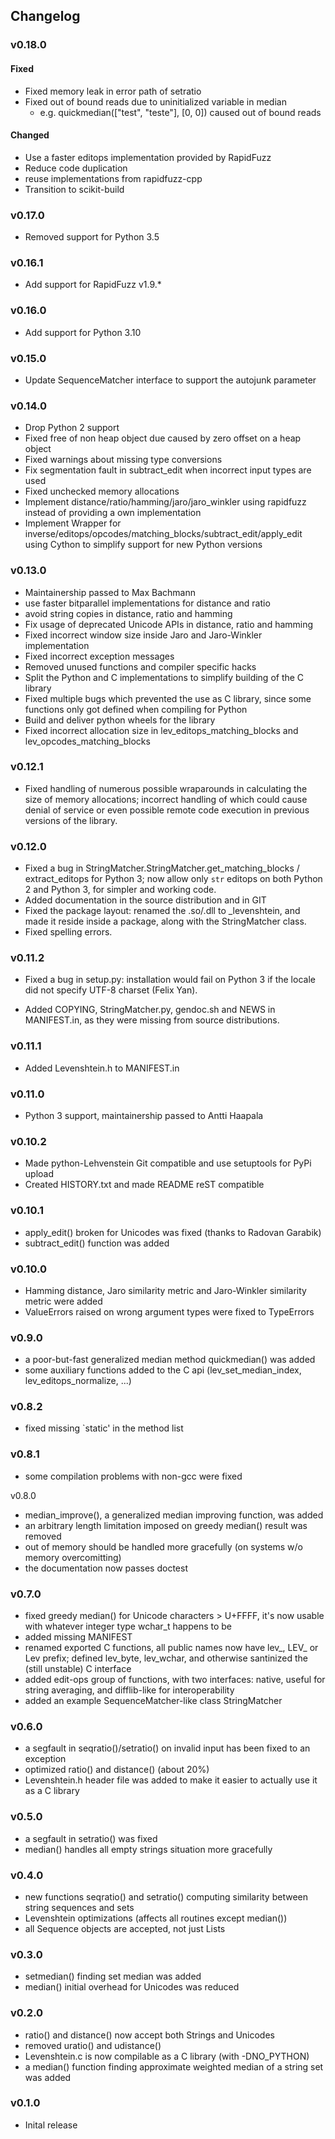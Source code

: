 ## Changelog

### v0.18.0
#### Fixed
* Fixed memory leak in error path of setratio
* Fixed out of bound reads due to uninitialized variable in median
  * e.g. quickmedian(["test", "teste"], [0, 0]) caused out of bound reads

#### Changed
* Use a faster editops implementation provided by RapidFuzz
* Reduce code duplication
* reuse implementations from rapidfuzz-cpp
* Transition to scikit-build 

### v0.17.0
* Removed support for Python 3.5

### v0.16.1
* Add support for RapidFuzz v1.9.*

### v0.16.0
* Add support for Python 3.10

### v0.15.0
* Update SequenceMatcher interface to support the autojunk parameter

### v0.14.0
* Drop Python 2 support
* Fixed free of non heap object due caused by zero offset on a heap object
* Fixed warnings about missing type conversions
* Fix segmentation fault in subtract_edit when incorrect input types are used
* Fixed unchecked memory allocations
* Implement distance/ratio/hamming/jaro/jaro_winkler
  using rapidfuzz instead of providing a own implementation
* Implement Wrapper for inverse/editops/opcodes/matching_blocks/subtract_edit/apply_edit
  using Cython to simplify support for new Python versions

### v0.13.0
* Maintainership passed to Max Bachmann
* use faster bitparallel implementations for distance and ratio
* avoid string copies in distance, ratio and hamming
* Fix usage of deprecated Unicode APIs in distance, ratio and hamming
* Fixed incorrect window size inside Jaro and Jaro-Winkler implementation
* Fixed incorrect exception messages
* Removed unused functions and compiler specific hacks
* Split the Python and C implementations to simplify building of
  the C library
* Fixed multiple bugs which prevented the use as C library, since some functions
  only got defined when compiling for Python
* Build and deliver python wheels for the library
* Fixed incorrect allocation size in lev_editops_matching_blocks and
  lev_opcodes_matching_blocks

### v0.12.1
* Fixed handling of numerous possible wraparounds in calculating the size
  of memory allocations; incorrect handling of which could cause denial
  of service or even possible remote code execution in previous versions
  of the library.

### v0.12.0
* Fixed a bug in StringMatcher.StringMatcher.get_matching_blocks /
  extract_editops for Python 3; now allow only `str` editops on
  both Python 2 and Python 3, for simpler and working code.
* Added documentation in the source distribution and in GIT
* Fixed the package layout: renamed the .so/.dll to _levenshtein,
  and made it reside inside a package, along with the StringMatcher
  class.
* Fixed spelling errors.

### v0.11.2
* Fixed a bug in setup.py: installation would fail on Python 3 if the locale
  did not specify UTF-8 charset (Felix Yan).

* Added COPYING, StringMatcher.py, gendoc.sh and NEWS in MANIFEST.in, as they
  were missing from source distributions.

### v0.11.1
* Added Levenshtein.h to MANIFEST.in

### v0.11.0
* Python 3 support, maintainership passed to Antti Haapala

### v0.10.2
* Made python-Lehvenstein Git compatible and use setuptools for PyPi upload
* Created HISTORY.txt and made README reST compatible

### v0.10.1
* apply_edit() broken for Unicodes was fixed (thanks to Radovan Garabik)
* subtract_edit() function was added

### v0.10.0
* Hamming distance, Jaro similarity metric and Jaro-Winkler similarity
      metric were added
* ValueErrors raised on wrong argument types were fixed to TypeErrors

### v0.9.0
* a poor-but-fast generalized median method quickmedian() was added
* some auxiliary functions added to the C api (lev_set_median_index,
      lev_editops_normalize, ...)

### v0.8.2
* fixed missing `static' in the method list

### v0.8.1
* some compilation problems with non-gcc were fixed

v0.8.0
* median_improve(), a generalized median improving function, was added
* an arbitrary length limitation imposed on greedy median() result was
      removed
* out of memory should be handled more gracefully (on systems w/o memory
      overcomitting)
* the documentation now passes doctest

### v0.7.0
* fixed greedy median() for Unicode characters > U+FFFF, it's now usable
      with whatever integer type wchar_t happens to be
* added missing MANIFEST
* renamed exported C functions, all public names now have lev_, LEV_ or
      Lev prefix; defined lev_byte, lev_wchar, and otherwise santinized
      the (still unstable) C interface
* added edit-ops group of functions, with two interfaces: native, useful
      for string averaging, and difflib-like for interoperability
* added an example SequenceMatcher-like class StringMatcher

### v0.6.0
* a segfault in seqratio()/setratio() on invalid input has been fixed
      to an exception
* optimized ratio() and distance() (about 20%)
* Levenshtein.h header file was added to make it easier to actually use
      it as a C library

### v0.5.0
* a segfault in setratio() was fixed
* median() handles all empty strings situation more gracefully

### v0.4.0
* new functions seqratio() and setratio() computing similarity between
      string sequences and sets
* Levenshtein optimizations (affects all routines except median())
* all Sequence objects are accepted, not just Lists

### v0.3.0
* setmedian() finding set median was added
* median() initial overhead for Unicodes was reduced

### v0.2.0
* ratio() and distance() now accept both Strings and Unicodes
* removed uratio() and udistance()
* Levenshtein.c is now compilable as a C library (with -DNO_PYTHON)
* a median() function finding approximate weighted median of a string
      set was added

### v0.1.0
* Inital release

